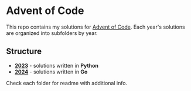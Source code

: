 # Advent of Code

This repo contains my solutions for [Advent of Code](https://adventofcode.com). Each year's solutions are organized into subfolders by year.

## Structure

- **[2023](2023/)** - solutions written in **Python**
- **[2024](2024/)** - solutions written in **Go**

Check each folder for readme with additional info.
